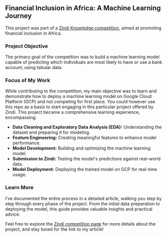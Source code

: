 ## Financial Inclusion in Africa: A Machine Learning Journey

This project was part of a [Zindi Knowledge competition](https://zindi.africa/competitions/financial-inclusion-in-africa), aimed at promoting financial inclusion in Africa. 

### Project Objective
The primary goal of the competition was to build a machine learning model capable of predicting which individuals are most likely to have or use a bank account, using tabular data.

### Focus of My Work
While contributing to the competition, my main objective was to learn and demonstrate how to deploy a machine learning model on Google Cloud Platform (GCP) and not competing for first place. You could however use this repo as a basis to start engaging in this particular project offered by Zindi. This project became a comprehensive learning experience, encompassing:

- **Data Cleaning and Exploratory Data Analysis (EDA):** Understanding the dataset and preparing it for modeling.  
- **Feature Engineering:** Creating meaningful features to enhance model performance.  
- **Model Development:** Building and optimizing the machine learning model.  
- **Submission to Zindi:** Testing the model's predictions against real-world data.  
- **Model Deployment:** Deploying the trained model on GCP for real-time usage.

### Learn More
I’ve documented the entire process in a detailed article, walking you step by step through every phase of the project. From the initial data preparation to deploying the model, this guide provides valuable insights and practical advice.

Feel free to explore the [Zindi competition page](https://zindi.africa/competitions/financial-inclusion-in-africa) for more details about the project, and stay tuned for the link to my article!
